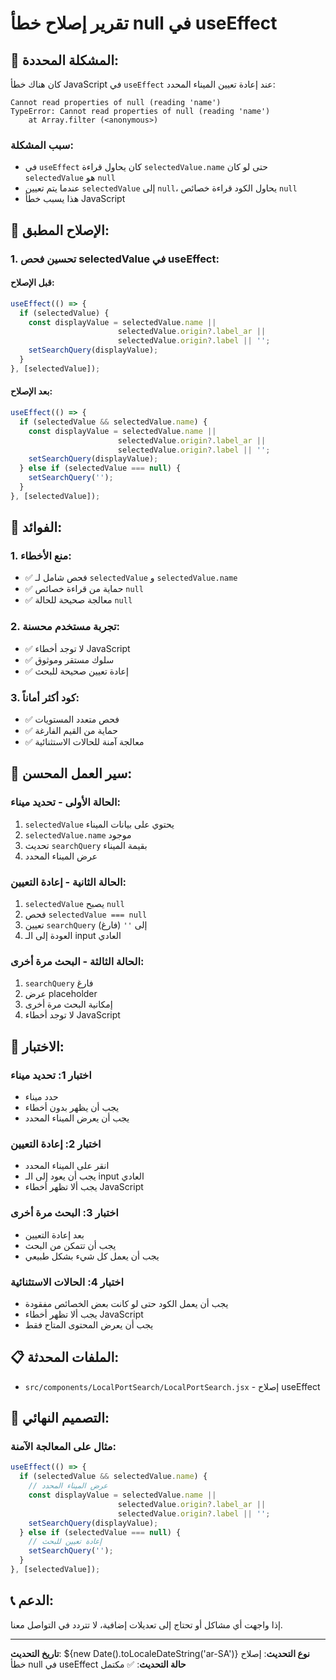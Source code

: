 # تقرير إصلاح خطأ null في useEffect

## 🐛 المشكلة المحددة:

كان هناك خطأ JavaScript في `useEffect` عند إعادة تعيين الميناء المحدد:
```
Cannot read properties of null (reading 'name')
TypeError: Cannot read properties of null (reading 'name')
    at Array.filter (<anonymous>)
```

### **سبب المشكلة:**
- في `useEffect` كان يحاول قراءة `selectedValue.name` حتى لو كان `selectedValue` هو `null`
- عندما يتم تعيين `selectedValue` إلى `null`، يحاول الكود قراءة خصائص `null`
- هذا يسبب خطأ JavaScript

## 🔧 الإصلاح المطبق:

### **1. تحسين فحص selectedValue في useEffect:**

#### **قبل الإصلاح:**
```jsx
useEffect(() => {
  if (selectedValue) {
    const displayValue = selectedValue.name || 
                        selectedValue.origin?.label_ar || 
                        selectedValue.origin?.label || '';
    setSearchQuery(displayValue);
  }
}, [selectedValue]);
```

#### **بعد الإصلاح:**
```jsx
useEffect(() => {
  if (selectedValue && selectedValue.name) {
    const displayValue = selectedValue.name || 
                        selectedValue.origin?.label_ar || 
                        selectedValue.origin?.label || '';
    setSearchQuery(displayValue);
  } else if (selectedValue === null) {
    setSearchQuery('');
  }
}, [selectedValue]);
```

## 🎯 الفوائد:

### **1. منع الأخطاء:**
- ✅ فحص شامل لـ `selectedValue` و `selectedValue.name`
- ✅ حماية من قراءة خصائص `null`
- ✅ معالجة صحيحة للحالة `null`

### **2. تجربة مستخدم محسنة:**
- ✅ لا توجد أخطاء JavaScript
- ✅ سلوك مستقر وموثوق
- ✅ إعادة تعيين صحيحة للبحث

### **3. كود أكثر أماناً:**
- ✅ فحص متعدد المستويات
- ✅ حماية من القيم الفارغة
- ✅ معالجة آمنة للحالات الاستثنائية

## 🔄 سير العمل المحسن:

### **الحالة الأولى - تحديد ميناء:**
1. `selectedValue` يحتوي على بيانات الميناء
2. `selectedValue.name` موجود
3. تحديث `searchQuery` بقيمة الميناء
4. عرض الميناء المحدد

### **الحالة الثانية - إعادة التعيين:**
1. `selectedValue` يصبح `null`
2. فحص `selectedValue === null`
3. تعيين `searchQuery` إلى `''` (فارغ)
4. العودة إلى الـ input العادي

### **الحالة الثالثة - البحث مرة أخرى:**
1. `searchQuery` فارغ
2. عرض placeholder
3. إمكانية البحث مرة أخرى
4. لا توجد أخطاء JavaScript

## 🧪 الاختبار:

### **اختبار 1: تحديد ميناء**
- حدد ميناء
- يجب أن يظهر بدون أخطاء
- يجب أن يعرض الميناء المحدد

### **اختبار 2: إعادة التعيين**
- انقر على الميناء المحدد
- يجب أن يعود إلى الـ input العادي
- يجب ألا تظهر أخطاء JavaScript

### **اختبار 3: البحث مرة أخرى**
- بعد إعادة التعيين
- يجب أن تتمكن من البحث
- يجب أن يعمل كل شيء بشكل طبيعي

### **اختبار 4: الحالات الاستثنائية**
- يجب أن يعمل الكود حتى لو كانت بعض الخصائص مفقودة
- يجب ألا تظهر أخطاء JavaScript
- يجب أن يعرض المحتوى المتاح فقط

## 📋 الملفات المحدثة:

- `src/components/LocalPortSearch/LocalPortSearch.jsx` - إصلاح useEffect

## 🎨 التصميم النهائي:

### **مثال على المعالجة الآمنة:**
```jsx
useEffect(() => {
  if (selectedValue && selectedValue.name) {
    // عرض الميناء المحدد
    const displayValue = selectedValue.name || 
                        selectedValue.origin?.label_ar || 
                        selectedValue.origin?.label || '';
    setSearchQuery(displayValue);
  } else if (selectedValue === null) {
    // إعادة تعيين للبحث
    setSearchQuery('');
  }
}, [selectedValue]);
```

## 📞 الدعم:

إذا واجهت أي مشاكل أو تحتاج إلى تعديلات إضافية، لا تتردد في التواصل معنا.

---

**تاريخ التحديث**: ${new Date().toLocaleDateString('ar-SA')}
**نوع التحديث**: إصلاح خطأ null في useEffect
**حالة التحديث**: ✅ مكتمل


